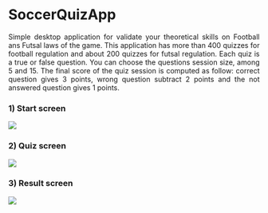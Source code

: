 # SoccerQuizApp

<p align="justify">
Simple desktop application for validate your theoretical skills on Football ans Futsal laws of the game. This application has more than 400 quizzes for football regulation and about 200 quizzes for futsal regulation. Each quiz is a true or false question. You can choose the questions session size, among 5 and 15. The final score of the quiz session is computed as follow: correct question gives 3 points, wrong question subtract 2 points and the not answered question gives 1 points.
</p>  

### 1) Start screen

<image src="https://github.com/cicciog/SoccerQuizApp/blob/master/images/startScreen.png" />

### 2) Quiz screen

<image src="https://github.com/cicciog/SoccerQuizApp/blob/master/images/quizScreen.png" />

### 3) Result screen

<image src="https://github.com/cicciog/SoccerQuizApp/blob/master/images/resultScreen.png" />
